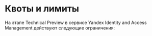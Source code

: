# Квоты и лимиты

На этапе Technical Preview в сервисе Yandex Identity and Access Management действуют следующие ограничения:

